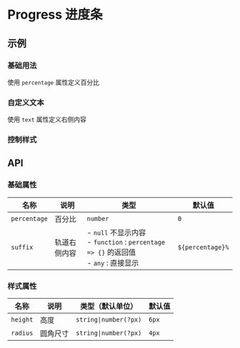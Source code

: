 # Progress 进度条

## 示例

### 基础用法

使用 `percentage` 属性定义百分比

<preview path="./demos/basic.vue"></preview>

### 自定义文本

使用 `text` 属性定义右侧内容

<preview path="./demos/text.vue"></preview>

### 控制样式

<!--@include: @/component/@parts/api-style.md-->

<preview path="./demos/style.vue"></preview>

## API

### 基础属性

| 名称         | 说明         | 类型                                                                                        | 默认值           |
| ------------ | ------------ | ------------------------------------------------------------------------------------------- | ---------------- |
| `percentage` | 百分比       | `number`                                                                                    | `0`              |
| `suffix`     | 轨道右侧内容 | - `null` 不显示内容 <br> - `function` : `percentage => {}` 的返回值 <br> - `any` : 直接显示 | `${percentage}%` |

### 样式属性

<!--@include: @/component/@parts/api-style.md-->

| 名称     | 说明     | 类型（默认单位）      | 默认值 |
| -------- | -------- | --------------------- | ------ |
| `height` | 高度     | `string\|number(?px)` | `6px`  |
| `radius` | 圆角尺寸 | `string\|number(?px)` | `4px`  |

